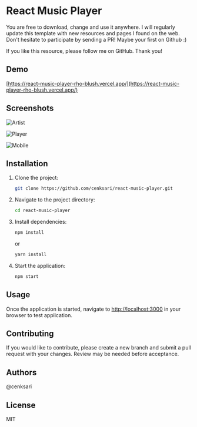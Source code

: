 # React Music Player

You are free to download, change and use it anywhere. I will regularly update this template with new resources and pages I found on the web. Don't hesitate to participate by sending a PR! Maybe your first on Github :)

If you like this resource, please follow me on GitHub. Thank you!

## Demo

[https://react-music-player-rho-blush.vercel.app/](https://react-music-player-rho-blush.vercel.app/)

## Screenshots

![Artist](https://raw.githubusercontent.com/cenksari/react-music-player/master/screenshots/artist.png)

![Player](https://raw.githubusercontent.com/cenksari/react-music-player/master/screenshots/player.png)

![Mobile](https://raw.githubusercontent.com/cenksari/react-music-player/master/screenshots/mobile.png)

## Installation

1. Clone the project:

   ```bash
   git clone https://github.com/cenksari/react-music-player.git
   ```

2. Navigate to the project directory:

   ```bash
   cd react-music-player
   ```

3. Install dependencies:

   ```bash
   npm install
   ```

   or

   ```bash
   yarn install
   ```

4. Start the application:

   ```bash
   npm start
   ```

## Usage

Once the application is started, navigate to [http://localhost:3000](http://localhost:3000) in your browser to test application.

## Contributing

If you would like to contribute, please create a new branch and submit a pull request with your changes. Review may be needed before acceptance.

## Authors

@cenksari

## License

MIT
